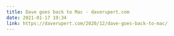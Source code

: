 ```yaml
---
title: Dave goes back to Mac - daverupert.com
date: 2021-01-17 19:34
link: https://daverupert.com/2020/12/dave-goes-back-to-mac/
---
```

